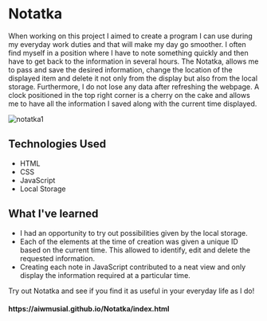 <h1>Notatka</h1>
<p>
When working on this project I aimed to create a program I can use during my everyday work duties and that will make my day go smoother. 
I often find myself in a position where I have to note something quickly and then have to get back to the information in several hours. 
The Notatka, allows me to pass and save the desired information, change the location of the displayed item and delete it not only from the display 
but also from the local storage. Furthermore, I do not lose any data after refreshing the webpage. 
A clock positioned in the top right corner is a cherry on the cake and allows me to have all the information I saved along with the current time displayed.
</p>

![notatka1](https://user-images.githubusercontent.com/53020292/123318228-4869bb00-d52f-11eb-9676-31aab481c007.PNG)


<h2>Technologies Used</h2>
<ul>
<li>HTML</li>
<li>CSS</li>
<li>JavaScript</li>
<li>Local Storage</li>
</ul>

<h2>What I've learned</h2>
<ul>
<li>I had an opportunity to try out possibilities given by the local storage.</li>
<li>Each of the elements at the time of creation was given a unique ID based on the current time. This allowed to identify, edit and delete the requested information.</li>
<li>Creating each note in JavaScript contributed to a neat view and only display the information required at a particular time.</li>
</ul>

<p>Try out Notatka and see if you find it as useful in your everyday life as I do!</p>
<h4>https://aiwmusial.github.io/Notatka/index.html</h4>
